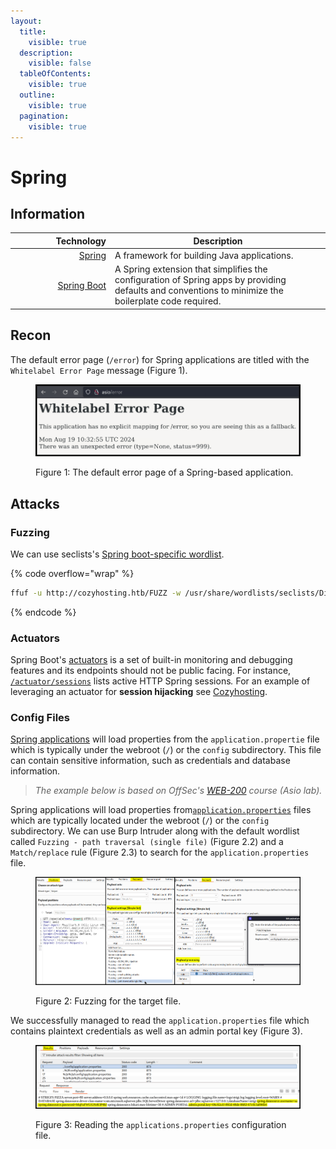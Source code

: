 ```yaml
---
layout:
  title:
    visible: true
  description:
    visible: false
  tableOfContents:
    visible: true
  outline:
    visible: true
  pagination:
    visible: true
---
```


# Spring

## Information

<table><thead><tr><th width="146" align="right">Technology</th><th>Description</th></tr></thead><tbody><tr><td align="right"><a href="https://spring.io/projects/spring-framework">Spring</a></td><td>A framework for building Java applications.</td></tr><tr><td align="right"><a href="https://spring.io/projects/spring-boot">Spring Boot</a></td><td>A Spring extension that simplifies the configuration of Spring apps by providing defaults and conventions to minimize the boilerplate code required.</td></tr></tbody></table>

## Recon

The default error page (`/error`) for Spring applications are titled with the `Whitelabel Error Page` message (Figure 1).

<figure><img src="../../../.gitbook/assets/web_framework_spring_whitelabel.png" alt=""><figcaption><p>Figure 1: The default error page of a Spring-based application.</p></figcaption></figure>

## Attacks

### Fuzzing

We can use seclists's [Spring boot-specific wordlist](https://github.com/danielmiessler/SecLists/blob/master/Discovery/Web-Content/spring-boot.txt).

{% code overflow="wrap" %}
```bash
ffuf -u http://cozyhosting.htb/FUZZ -w /usr/share/wordlists/seclists/Discovery/Web-Content/spring-boot.txt -c -ac -ic
```
{% endcode %}

### Actuators

Spring Boot's [actuators](https://www.baeldung.com/spring-boot-actuators#understanding-actuator) is a set of built-in monitoring and debugging features and its endpoints should not be public facing. For instance, [`/actuator/sessions`](https://www.baeldung.com/spring-boot-actuators#3-predefined-endpoints) lists active HTTP Spring session&#x73;_._ For an example of leveraging an actuator for **session hijacking** see [Cozyhosting](../../../boxes/easy/cozyhosting.md#leveraging-actuator).

### Config Files

[Spring applications](https://docs.spring.io/spring-boot/docs/1.4.1.RELEASE/reference/html/boot-features-external-config.html#boot-features-external-config-application-property-files) will load properties from the `application.propertie` file which is typically under the webroot (`/`) or the `config` subdirectory. This file can contain sensitive information, such as credentials and database information.&#x20;

> _The example below is based on OffSec's_ [_WEB-200_](https://www.offsec.com/courses/web-200/) _course (Asio lab)._

Spring applications will load properties from[`application.properties`](https://docs.spring.io/spring-boot/docs/1.4.1.RELEASE/reference/html/boot-features-external-config.html#boot-features-external-config-application-property-files) files which are typically located under the webroot (`/`) or the `config` subdirectory. We can use Burp Intruder along with the default wordlist called `Fuzzing - path traversal (single file)` (Figure 2.2) and a `Match/replace` rule (Figure 2.3) to search for the `application.properties` file.

<figure><img src="../../../.gitbook/assets/offsec_asio_applicationProperties_1.png" alt=""><figcaption><p>Figure 2: Fuzzing for the target file.</p></figcaption></figure>

We successfully managed to read the `application.properties` file which contains plaintext credentials as well as an admin portal key (Figure 3).

<figure><img src="../../../.gitbook/assets/offsec_asio_applicationProperties_2.png" alt=""><figcaption><p>Figure 3: Reading the <code>applications.properties</code> configuration file.</p></figcaption></figure>

